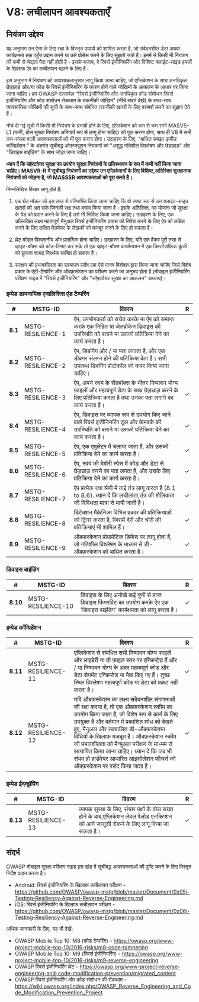 # V8: लचीलापन आवश्यकताएँ

## नियंत्रण उद्देश्य

यह अनुभाग उन ऐप्स के लिए रक्षा के विस्तृत उपायों को शामिल करता है, जो संवेदनशील डेटा अथवा कार्यक्षमता तक पहुँच प्रदान करने या उसे प्रोसेस करने के लिए सुझाये जाते हैं। इनमें से किसी भी नियंत्रण की कमी से भेद्यता पैदा नहीं होती है - इसके बजाय, वे रिवर्स इंजीनियरिंग और विशिष्ट क्लाइंट-साइड हमलों के खिलाफ ऐप का लचीलापन बढ़ाने के लिए हैं।

इस अनुभाग में नियंत्रण को आवश्यकतानुसार लागू किया जाना चाहिए, जो एप्लिकेशन के साथ अनधिकृत छेड़छाड़ और/या कोड के रिवर्स इंजीनियरिंग के कारण होने वाले जोखिमों के आकलन के आधार पर किया जाना चाहिए। हम OWASP दस्तावेज़ "रिवर्स इंजीनियरिंग और अनधिकृत कोड संशोधन रिवर्स इंजीनियरिंग और कोड संशोधन रोकथाम के तकनीकी जोखिम" (नीचे संदर्भ देखें) के साथ-साथ व्यावसायिक जोखिमों की सूची के साथ-साथ संबंधित तकनीकी खतरों के लिए परामर्श करने का सुझाव देते हैं।

नीचे दी गई सूची में किसी भी नियंत्रण के प्रभावी होने के लिए, एप्लिकेशन को कम से कम सभी MASVS-L1 (यानी, ठोस सुरक्षा नियंत्रण अनिवार्य रूप से लागू होना चाहिए) को पूरा करना होगा, साथ ही V8 में सभी कम-संख्या वाली आवश्यकताओं को भी पूरा करना होगा। उदाहरण के लिए, "बाधित समझ/ इम्पीड कॉम्प्रिहेंशन " के अंतर्गत सूचीबद्ध ओफ़्स्क्यूशन नियंत्रणों को "अशुद्ध गतिशील विश्लेषण और छेड़छाड़" और "डिवाइस बाइंडिंग" के साथ जोड़ा जाना चाहिए।

**ध्यान दें कि सॉफ़्टवेयर सुरक्षा का उपयोग सुरक्षा नियंत्रणों के प्रतिस्थापन के रूप में कभी नहीं किया जाना चाहिए। MASVR-R में सूचीबद्ध नियंत्रणों का उद्देश्य उन एप्लिकेशनों के लिए विशिष्ट,अतिरिक्त सुरक्षात्मक नियंत्रणों को जोड़ना है, जो MASSSR आवश्यकताओं को पूरा करते हैं।**.

निम्नलिखित विचार लागू होते हैं:

1. एक थ्रेट मॉडल को इस तरह से परिभाषित किया जाना चाहिए कि वो स्पष्ट रूप से उन क्लाइंट-साइड खतरों को अत सके जिनकी रक्षा तथा बचाव किया जाना है। इसके अतिरिक्त, वह योजना जो सुरक्षा के ग्रेड को प्रदान करने के लिए है उसे भी निर्दिष्ट किया जाना चाहिए। उदाहरण के लिए, एक उल्लिखित लक्ष्य महत्वपूर्ण मैनुअल रिवर्स इंजीनियरिंग प्रयास को निवेश करने के लिए ऐप को लक्षित करने के लिए लक्षित मैलवेयर के लेखकों को मजबूर करने के लिए हो सकता है।

2. थ्रेट मॉडल विश्वसनीय और प्रासंगिक होना चाहिए। उदाहरण के लिए, यदि एक हैकर पूरी तरह से व्हाइट-बॉक्स को कोड-लिफ्ट कर सके तो एक व्हाइट-बॉक्स कार्यान्वयन में एक क्रिप्टोग्राफ़िक कुंजी को छुपाना शायद निरर्थक साबित हो सकता है।

3. संरक्षण की प्रभावशीलता का सत्यापन सदैव एक ऐसे मानव विशेषज्ञ द्वारा किया जाना चाहिए जिसे विशेष प्रकार के एंटी-टैम्परिंग और औबफ़स्केशन का परीक्षण करने का अनुभव होता है (मोबाइल इंजीनियरिंग परीक्षण गाइड में "रिवर्स इंजीनियरिंग" और "सॉफ़्टवेयर सुरक्षा का आकलन" अध्याय)।

<!-- \pagebreak -->

### इम्पेड डायनामिक एनालिसिस एंड टैम्परिंग

| # | MSTG-ID | विवरण | R |
| -- | -------- | ---------------------- | - |
| **8.1** | MSTG-RESILIENCE-1 | ऐप, उपयोगकर्ता को सचेत करके या ऐप को समाप्त करके एक निहित या जेलब्रोकेन डिवाइस की उपस्थिति को बताने या उसको प्रतिक्रिया देने का कार्य करता है।  | ✓ |
| **8.2** | MSTG-RESILIENCE-2 | ऐप, डिबगिंग और / या पता लगाता है, और एक डीबगर संलग्न होने की प्रतिक्रिया देता है। सभी उपलब्ध डिबगिंग प्रोटोकॉल को कवर किया जाना चाहिए। | ✓ |
| **8.3** | MSTG-RESILIENCE-3 | ऐप, अपने स्वयं के सैंडबॉक्स के भीतर निष्पादन योग्य फ़ाइलों और महत्वपूर्ण डेटा के साथ छेड़छाड़ करने के लिए प्रतिक्रिया करता है तथा उनका पता लगाने का कार्य करता है। | ✓ |
| **8.4** | MSTG-RESILIENCE-4 | ऐप, डिवाइस पर व्यापक रूप से उपयोग किए जाने वाले रिवर्स इंजीनियरिंग टूल और फ्रेमवर्क की उपस्थिति को बताने या उसको प्रतिक्रिया देने का कार्य करता है। | ✓ |
| **8.5** | MSTG-RESILIENCE-5 | ऐप, एक एमुलेटर में चलाया जाता है, और उसको प्रतिक्रिया देने का कार्य करता है।  | ✓ |
| **8.6** | MSTG-RESILIENCE-6 | ऐप, स्वयं की मेमोरी स्पेस में कोड और डेटा से छेड़छाड़ करने का पता लगता है, और उसके लिए प्रतिक्रिया देने का कार्य करता है। | ✓ |
| **8.7** | MSTG-RESILIENCE-7 | ऐप प्रत्येक रक्षा श्रेणी में कई तंत्र लागू करता है (8.1 to 8.6). ध्यान दें कि लचीलाता,तंत्र की मौलिकता की विविधता मात्रा से मापी जाती है। | ✓ |
| **8.8** | MSTG-RESILIENCE-8 | डिटेक्शन मैकेनिज्म विभिन्न प्रकार की प्रतिक्रियाओं को ट्रिगर करता है, जिसमें देरी और चोरी की प्रतिक्रियाएं भी शामिल हैं। | ✓ |
| **8.9** | MSTG-RESILIENCE-9 | औबफ़स्केशन प्रोग्रामेटिक डिफेंस पर लागू होता है, जो गतिशील विश्लेषण के माध्यम से डी-औबफ़स्केशन को बाधित करता है।    | ✓ |

### डिवाइस बाइंडिंग

| # | MSTG-ID | विवरण | R |
| -- | -------- | ---------------------- | - |
| **8.10** | MSTG-RESILIENCE-10 | डिवाइस के लिए अनोखे कई गुणों से प्राप्त डिवाइस फिंगरप्रिंट का उपयोग करके ऐप एक 'डिवाइस बाइंडिंग' कार्यक्षमता को लागू करता है। | ✓ |

<!-- \pagebreak -->

### इम्पेड कॉम्प्रिहेंशन

| # | MSTG-ID | विवरण | R |
| -- | -------- | ---------------------- | - |
| **8.11** | MSTG-RESILIENCE-11 | एप्लिकेशन से संबंधित सभी निष्पादन योग्य फाइलें और लाइब्रेरी या तो फ़ाइल स्तर पर एन्क्रिप्टेड हैं और / या निष्पादन योग्य के अंदर महत्वपूर्ण कोड और डेटा सेगमेंट एन्क्रिप्टेड या पैक किए गए हैं। तुच्छ स्थिर विश्लेषण महत्वपूर्ण कोड या डेटा को प्रकट नहीं करता है।  | ✓ |
| **8.12** | MSTG-RESILIENCE-12 | यदि औबफ़स्केशन का लक्ष्य संवेदनशील संगणनाओं की रक्षा करना है, तो एक औबफ़स्केशन स्कीम का उपयोग किया जाता है, जो विशेष रूप से कार्य के लिए उपयुक्त है और वर्तमान में प्रकाशित शोध को देखते हुए, मैनुअल और स्वचालित डी-औबफ़स्केशन विधियों के खिलाफ मजबूत है। औबफ़स्केशन स्कीम की प्रभावशीलता को मैन्युअल परीक्षण के माध्यम से सत्यापित किया जाना चाहिए। ध्यान दें कि जब भी संभव हो हार्डवेयर आधारित आइसोलेशन फीचर्स को औबफ़स्केशन पर पसंद किया जाता है।  | ✓ |

### इम्पेड ईव्ज़्ड्रॉपिंग

| # | MSTG-ID | विवरण | R |
| -- | -------- | ---------------------- | - |
| **8.13** | MSTG-RESILIENCE-13 | व्यापक सुरक्षा के लिए, संचार पक्षों के ठोस सख्त होने के बाद,एप्लिकेशन लेवल पेलोड एनक्रिप्शन को आगे जासूसी रोकने के लिए लागू किया जा सकता है। | ✓ |

<!-- \pagebreak -->

## संदर्भ

OWASP मोबाइल सुरक्षा परीक्षण गाइड इस खंड में सूचीबद्ध आवश्यकताओं की पुष्टि करने के लिए विस्तृत निर्देश प्रदान करता है।

- Android: रिवर्स इंजीनियरिंग के खिलाफ लचीलापन परीक्षण - <https://github.com/OWASP/owasp-mstg/blob/master/Document/0x05j-Testing-Resiliency-Against-Reverse-Engineering.md>
- iOS: रिवर्स इंजीनियरिंग के खिलाफ लचीलापन परीक्षण - <https://github.com/OWASP/owasp-mstg/blob/master/Document/0x06j-Testing-Resiliency-Against-Reverse-Engineering.md>

अधिक जानकारी के लिए, यह भी देखें:

- OWASP Mobile Top 10: M8 (कोड टेम्परिंग) - <https://owasp.org/www-project-mobile-top-10/2016-risks/m8-code-tampering>
- OWASP Mobile Top 10: M9 (रिवर्स इंजीनियरिंग) - <https://owasp.org/www-project-mobile-top-10/2016-risks/m9-reverse-engineering>
- OWASP रिवर्स इंजीनियरिंग थ्रेट - <https://owasp.org/www-project-reverse-engineering-and-code-modification-prevention/migrated_content>
- OWASP रिवर्स इंजीनियरिंग और कोड संशोधन की रोकथाम - <https://wiki.owasp.org/index.php/OWASP_Reverse_Engineering_and_Code_Modification_Prevention_Project>
